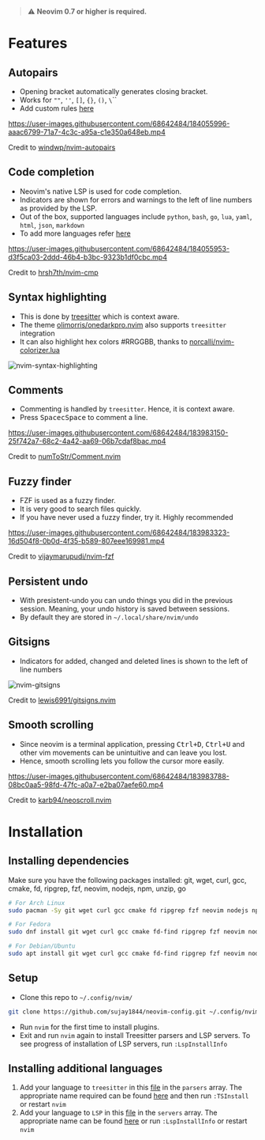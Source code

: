 > :warning: **Neovim 0.7 or higher is required.**

# Features

## Autopairs
- Opening bracket automatically generates closing bracket.
- Works for `""`, `''`, `[]`, `{}`, `()`, `\`\``
- Add custom rules [here](./lua/user/autopairs.lua)

https://user-images.githubusercontent.com/68642484/184055996-aaac6799-71a7-4c3c-a95a-c1e350a648eb.mp4

Credit to [windwp/nvim-autopairs](https://github.com/windwp/nvim-autopairs)

## Code completion
- Neovim's native LSP is used for code completion.
- Indicators are shown for errors and warnings to the left of line numbers as provided by the LSP.
- Out of the box, supported languages include `python`, `bash`, `go`, `lua`, `yaml`, `html`, `json`, `markdown`
- To add more languages refer [here](#installing-additional-languages)

https://user-images.githubusercontent.com/68642484/184055953-d3f5ca03-2ddd-46b4-b3bc-9323b1df0cbc.mp4

Credit to [hrsh7th/nvim-cmp](https://github.com/hrsh7th/nvim-cmp)

## Syntax highlighting
- This is done by [treesitter](https://github.com/nvim-treesitter/nvim-treesitter) which is context aware.
- The theme [olimorris/onedarkpro.nvim](https://github.com/olimorris/onedarkpro.nvim) also supports `treesitter` integration
- It can also highlight hex colors #RRGGBB, thanks to [norcalli/nvim-colorizer.lua](https://github.com/norcalli/nvim-colorizer.lua)

![nvim-syntax-highlighting](https://user-images.githubusercontent.com/68642484/183983113-ae363855-e9c6-4c37-94cb-f810df6a4d26.png)

## Comments
- Commenting is handled by `treesitter`. Hence, it is context aware.
- Press <kbd>Space</kbd><kbd>c</kbd><kbd>Space</kbd> to comment a line.

https://user-images.githubusercontent.com/68642484/183983150-25f742a7-68c2-4a42-aa69-06b7cdaf8bac.mp4

Credit to [numToStr/Comment.nvim](https://github.com/numToStr/Comment.nvim)

## Fuzzy finder
- FZF is used as a fuzzy finder.
- It is very good to search files quickly.
- If you have never used a fuzzy finder, try it. Highly recommended

https://user-images.githubusercontent.com/68642484/183983323-16d504f8-0b0d-4f35-b589-807eee169981.mp4

Credit to [vijaymarupudi/nvim-fzf](https://github.com/vijaymarupudi/nvim-fzf)

## Persistent undo
- With presistent-undo you can undo things you did in the previous session. Meaning, your undo history is saved between sessions.
- By default they are stored in `~/.local/share/nvim/undo`

## Gitsigns
- Indicators for added, changed and deleted lines is shown to the left of line numbers

![nvim-gitsigns](https://user-images.githubusercontent.com/68642484/183983385-84144213-41bb-4019-aeee-c23fe195a757.png)

Credit to [lewis6991/gitsigns.nvim](https://github.com/lewis6991/gitsigns.nvim)

## Smooth scrolling
- Since neovim is a terminal application, pressing <kbd>Ctrl+D</kbd>, <kbd>Ctrl+U</kbd> and other vim movements can be unintuitive and can leave you lost.
- Hence, smooth scrolling lets you follow the cursor more easily.

https://user-images.githubusercontent.com/68642484/183983788-08bc0aa5-98fd-47fc-a0a7-e2ba07aefe60.mp4

Credit to [karb94/neoscroll.nvim](https://github.com/karb94/neoscroll.nvim)

# Installation

## Installing dependencies

Make sure you have the following packages installed:
git, wget, curl, gcc, cmake, fd, ripgrep, fzf, neovim, nodejs, npm, unzip, go

```bash
# For Arch Linux
sudo pacman -Sy git wget curl gcc cmake fd ripgrep fzf neovim nodejs npm unzip go

# For Fedora
sudo dnf install git wget curl gcc cmake fd-find ripgrep fzf neovim nodejs npm golang

# For Debian/Ubuntu
sudo apt install git wget curl gcc cmake fd-find ripgrep fzf neovim nodejs npm golang-go
```

## Setup

- Clone this repo to `~/.config/nvim/`
```bash
git clone https://github.com/sujay1844/neovim-config.git ~/.config/nvim/
```
- Run `nvim` for the first time to install plugins.
- Exit and run `nvim` again to install Treesitter parsers and LSP servers.
To see progress of installation of LSP servers, run `:LspInstallInfo`

## Installing additional languages

1. Add your language to `treesitter` in this [file](./lua/user/treesitter.lua) in the `parsers` array. The appropriate name required can be found [here](https://github.com/nvim-treesitter/nvim-treesitter#supported-languages)  and then run `:TSInstall` or restart `nvim`
2. Add your language to `LSP` in this [file](./lua/user/lspconfig.lua) in the `servers` array. The appropriate name can be found [here](https://github.com/neovim/nvim-lspconfig/blob/master/doc/server_configurations.md) or run `:LspInstallInfo` or restart `nvim`
